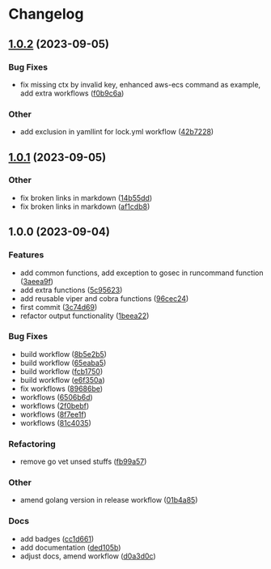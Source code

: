 # Changelog

## [1.0.2](https://github.com/Excoriate/golang-cli-boilerplate/compare/v1.0.1...v1.0.2) (2023-09-05)


### Bug Fixes

* fix missing ctx by invalid key, enhanced aws-ecs command as example, add extra workflows ([f0b9c6a](https://github.com/Excoriate/golang-cli-boilerplate/commit/f0b9c6a25f667dde11c0f1fcc330e0baebb1a289))


### Other

* add exclusion in yamllint for lock.yml workflow ([42b7228](https://github.com/Excoriate/golang-cli-boilerplate/commit/42b7228cfedf67c0f73dc3f0e4200e0779163a2c))

## [1.0.1](https://github.com/Excoriate/golang-cli-boilerplate/compare/v1.0.0...v1.0.1) (2023-09-05)


### Other

* fix broken links in markdown ([14b55dd](https://github.com/Excoriate/golang-cli-boilerplate/commit/14b55dde133519d11f1de57887cc6aeda7aeb17f))
* fix broken links in markdown ([af1cdb8](https://github.com/Excoriate/golang-cli-boilerplate/commit/af1cdb84d01118ab395b05e23fecaff8df756bbc))

## 1.0.0 (2023-09-04)


### Features

* add common functions, add exception to gosec in runcommand function ([3aeea9f](https://github.com/Excoriate/golang-cli-boilerplate/commit/3aeea9fe06ac6e7d01230218d1d90c81fb447f78))
* add extra functions ([5c95623](https://github.com/Excoriate/golang-cli-boilerplate/commit/5c956232b3985aad8023dc4eef07578570f166b7))
* add reusable viper and cobra functions ([96cec24](https://github.com/Excoriate/golang-cli-boilerplate/commit/96cec243ed8d0efb939da86869e240ff88221431))
* first commit ([3c74d69](https://github.com/Excoriate/golang-cli-boilerplate/commit/3c74d69eebc39da369053f6c14077e1f837b12d1))
* refactor output functionality ([1beea22](https://github.com/Excoriate/golang-cli-boilerplate/commit/1beea2287100b2148c0949d9effa642306f50f14))


### Bug Fixes

* build workflow ([8b5e2b5](https://github.com/Excoriate/golang-cli-boilerplate/commit/8b5e2b5f187b8f2b72b2003710d68fd9635748d2))
* build workflow ([65eaba5](https://github.com/Excoriate/golang-cli-boilerplate/commit/65eaba56b3964c041af92e5ea1e187cb29c53568))
* build workflow ([fcb1750](https://github.com/Excoriate/golang-cli-boilerplate/commit/fcb17500f8904a56870e217cac5e1d9b6f2bb0d6))
* build workflow ([e6f350a](https://github.com/Excoriate/golang-cli-boilerplate/commit/e6f350a8a0d178871e1772e76e0e9f7c0de6738c))
* fix workflows ([89686be](https://github.com/Excoriate/golang-cli-boilerplate/commit/89686be90bd82ebb022c1d033ee5780dd20caa89))
* workflows ([6506b6d](https://github.com/Excoriate/golang-cli-boilerplate/commit/6506b6d3cae470a4fbe1e5cee61cd6b76f410705))
* workflows ([2f0bebf](https://github.com/Excoriate/golang-cli-boilerplate/commit/2f0bebf8f5d8df31113209ec492548c872b0af17))
* workflows ([8f7ee1f](https://github.com/Excoriate/golang-cli-boilerplate/commit/8f7ee1f36db636090b23cb58f24c80fcbe9d5c39))
* workflows ([81c4035](https://github.com/Excoriate/golang-cli-boilerplate/commit/81c403503db4ca735bd6fa844b2f0dc53ce8be9f))


### Refactoring

* remove go vet unsed stuffs ([fb99a57](https://github.com/Excoriate/golang-cli-boilerplate/commit/fb99a57343072527e5d21d33ba45065e3737b364))


### Other

* amend golang version in release workflow ([01b4a85](https://github.com/Excoriate/golang-cli-boilerplate/commit/01b4a858191784494c2642c608e5600458ef5517))


### Docs

* add badges ([cc1d661](https://github.com/Excoriate/golang-cli-boilerplate/commit/cc1d6616401f523c6e3e935c1ce0557868304ad7))
* add documentation ([ded105b](https://github.com/Excoriate/golang-cli-boilerplate/commit/ded105b4090641a039da73eeb862682ddc0b60fe))
* adjust docs, amend workflow ([d0a3d0c](https://github.com/Excoriate/golang-cli-boilerplate/commit/d0a3d0cda0da5466d8fd6d7eb57e20672f3521a8))
